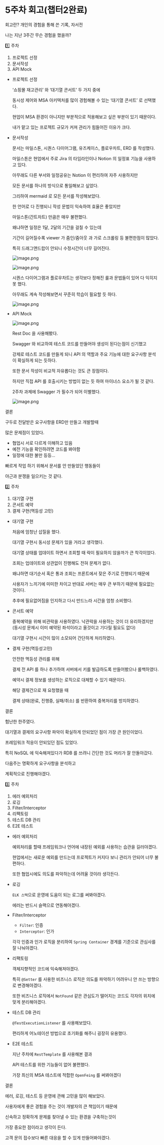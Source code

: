 # 5주차 회고(챕터2완료)

회고란? 개인의 경험을 통해 쓴 기록, 자서전

나는 지난 3주간 무슨 경험을 했을까?

1️⃣ 주차

1. 프로젝트 선정
2. 문서작성
3. API Mock 

- 프로젝트 선정
    
    ‘쇼핑몰 재고관리’ 와 ‘대기열 콘서트’ 두 가지 중에
    
    동시성 제어와 MSA 아키텍처를 많이 경험해볼 수 있는 ‘대기열 콘서트’ 로 선택했다.
    
    현업이 MSA 환경이 아니지만 부분적으로 적용해보고 싶은 부분이 있기 때문이다.
    
    내가 맡고 있는 프로젝트 규모가 커져 관리가 힘들어진 이유가 크다.
    
- 문서작성
    
    문서는 마일스톤, 시퀀스 다이어그램, 유즈케이스, 플로우차트, ERD 를 작성했다.
    
    마일스톤은 현업에서 주로 Jira 의 타임라인이나 Notion 의 일정표 기능을 사용하고 있다.
    
    아무래도 다른 부서와 일정공유는 Notion 이 편리하여 자주 사용하지만
    
    모든 문서를 하나의 방식으로 통일해보고 싶었다.
    
    그리하여 mermaid 로 모든 문서를 작성해보았다.
    
    한 언어로 다 진행되니 작성 문법이 익숙하여 효율은 좋았지만
    
    마일스톤(간트차트) 만큼은 매우 불편했다.
    
    왜냐하면 일정은 1달, 2달의 기간을 걸칠 수 있는데
    
    기간이 길어질수록 viewer 가 줌인/줌아웃 과 가로 스크롤링 등 불편한점이 많았다.
    
    특히 드래그앤드랍이 안되니 수정시간이 너무 길어진다.
    
    ![image.png](./image/week5_review_0.png)

    ![image.png](./image/week5_review_1.png)
    
    시퀀스 다이어그램과 플로우차트는 생각보다 정해진 룰과 문법들이 있어 다 익히지 못 했다.
    
    아무래도 계속 작성해보면서 꾸준히 학습이 필요할 듯 하다.

    ![image.png](./image/week5_review_2.png)
    
- API Mock

    ![image.png](./image/week5_review_3.png)
    
    Rest Doc 을 사용해봤다.
    
    Swagger 와 비교하여 테스트 코드를 만들어야 생성이 된다는점이 신기했고
    
    강제로 테스트 코드를 만들게 되니 API 의 역할과 주요 기능에 대한 요구사항 분석이 확실하게 되는 듯하다.
    
    또한 문서 작성이 비교적 자유롭다는 것도 큰 장점이다.
    
    하지만 직접 API 를 호출시키는 방법이 없는 듯 하여 마이너스 요소가 될 것 같다.
    
    2주차 과제에 Swagger 가 필수가 되어 이별했다.

    ![image.png](./screenshot/swagger/1.대기열입장.png)

결론

구두로 전달받은 요구사항을 ERD만 만들고 개발할때

많은 문제점이 있었다.

- 협업시 서로 다르게 이해하고 있음
- 예전 기능을 확인하려면 코드를 봐야함
- 일정에 대한 불만 등등…

빠르게 작업 하기 위해서 문서를 안 만들었던 행동들이

야근과 분쟁을 일으키는 것 같다.

2️⃣ 주차

1. 대기열 구현
2. 콘서트 예약
3. 결제 구현(멱등성 고민)

- 대기열 구현
    
    처음에 엄청난 삽질을 했다.
    
    대기열 구현시 동시성 문제가 있을 거라고 생각했다.
    
    대기열 상태를 업데이트 하면서 조회할 때 락이 필요하지 않을까가 큰 착각이었다.
    
    조회는 업데이트와 상관없이 진행해도 전혀 문제가 없다.
    
    왜냐하면 대기순서 혹은 통과 조회는 프론트에서 잦은 주기로 진행되기 때문에
    
    사용자가 느끼기에 미미한 차이고 반대로 서버는 매우 큰 부하기 때문에 필요없는 것이다.
    
    추후에 필요없어짐을 인지하고 다시 만드느라 시간을 엄청 소비했다.
    
- 콘서트 예약
    
    중복예약을 위해 비관락을 사용하였다.
    낙관락을 사용하는 것이 더 유리하겠지만
    (동시성 문제시 이미 예약된 좌석이라고 올것이고 기다릴 필요도 없다) 
    
    대기열 구현시 시간이 많이 소모되어 간단하게 처리하였다.
    
- 결제 구현(멱등성고민)
    
    안전한 멱등성 관리를 위해
    
    결제 전 API 를 하나 추가하여 서버에서 키를 발급하도록 만들어봤으나 롤백하였다.
    
    예약시 결제 정보를 생성하는 로직으로 대체할 수 있기 때문이다.
    
    해당 결제건으로 재 요청했을 때
    
    결제 상태(완료, 진행중, 실패/취소) 를 반환하여 중복처리를 방지하였다.
    

결론

험난한 한주였다.

대기열과 결제의 요구사항 파악이 확실하게 안되었던 점이 가장 큰 원인이었다.

프레임워크 적응이 안되있던 점도 있었다.

특히 NoSQL 에 익숙해져있다가 RDB 를 쓰려니 간단한 것도 머리가 잘 안돌아갔다.

다음주는 명확하게 요구사항을 분석하고

계획적으로 진행해야겠다.

3️⃣ 주차

1. 에러 예외처리
2. 로깅
3. Filter/Interceptor
4. 리팩토링
5. 테스트 DB 관리
6. E2E 테스트

- 에러 예외처리
    
    예외처리를 할때 프레임워크나 언어에 내장된 예외를 사용하는 습관을 길러야겠다.
    
    현업에서는 새로운 예외를 만드는데 프로젝트가 커지다 보니 관리가 안되어 너무 불편하다.
    
    또한 협업시에도 의도를 파악하는데 어려울 것이라 생각든다.
    
- 로깅
    
    `ELK 스택`으로 운영에 도움이 되는 로그를 써봐야겠다.
    
    에러는 반드시 슬랙으로 연동해야겠다.
    
- Filter/Interceptor
    - `Filter`: 인증
    - `Interceptor`: 인가
    
    각각 인증과 인가 로직을 분리하여 `Spring Container` 경계를 기준으로 관심사를 잘 나눠야겠다.
    
- 리팩토링
    
    객체지향적인 코드에 익숙해져야겠다.
    
    특히 `@Setter` 를 사용한 비즈니스 로직은 의도를 파악하기 어려우니 안 쓰는 방향으로 변경해야겠다.
    
    또한 비즈니스 로직에서 `NotFound` 같은 관심도가 떨어지는 코드도 각자의 위치에 맞게 분리해야겠다.
    
- 테스트 DB 관리
    
    `@TestExecutionListener` 를 사용해보았다.
    
    편리하게 어노테이션 방법으로 초기화를 해주니 굉장히 유용했다.
    
- E2E 테스트
    
    지난 주차에 `RestTemplate` 를 사용해본 결과
    
    API 테스트를 위한 기능들이 없어 불편했다.
    
    가장 최신의 MSA 테스트에 적합한 `OpenFeing` 를 써봐야겠다
    

결론

에러, 로깅, 테스트 등 운영에 관해 고민을 많이 해보았다.

사용자에게 좋은 경험을 주는 것이 개발자의 큰 책임이기 때문에

신속하고 정확하게 문제를 찾아낼 수 있는 환경을 구축하는것이

가장 중요한 점이라고 생각이 든다.

고객 문의 접수보다 빠른 대응을 할 수 있게 만들어봐야겠다.
